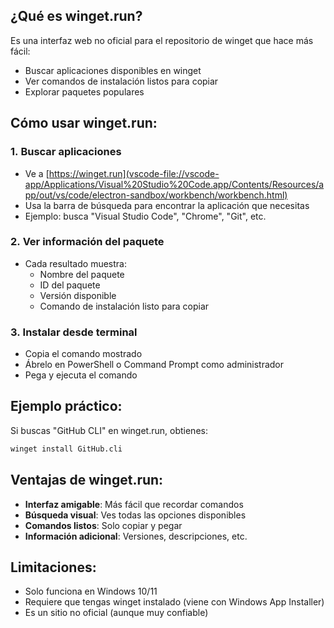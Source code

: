 ## ¿Qué es winget.run?

Es una interfaz web no oficial para el repositorio de winget que hace más fácil:

- Buscar aplicaciones disponibles en winget
- Ver comandos de instalación listos para copiar
- Explorar paquetes populares

## Cómo usar winget.run:

### 1. **Buscar aplicaciones**

- Ve a [https://winget.run](vscode-file://vscode-app/Applications/Visual%20Studio%20Code.app/Contents/Resources/app/out/vs/code/electron-sandbox/workbench/workbench.html)
- Usa la barra de búsqueda para encontrar la aplicación que necesitas
- Ejemplo: busca "Visual Studio Code", "Chrome", "Git", etc.

### 2. **Ver información del paquete**

- Cada resultado muestra:
    - Nombre del paquete
    - ID del paquete
    - Versión disponible
    - Comando de instalación listo para copiar

### 3. **Instalar desde terminal**

- Copia el comando mostrado
- Ábrelo en PowerShell o Command Prompt como administrador
- Pega y ejecuta el comando

## Ejemplo práctico:

Si buscas "GitHub CLI" en winget.run, obtienes:

```bash
winget install GitHub.cli
```

## Ventajas de winget.run:

- **Interfaz amigable**: Más fácil que recordar comandos
- **Búsqueda visual**: Ves todas las opciones disponibles
- **Comandos listos**: Solo copiar y pegar
- **Información adicional**: Versiones, descripciones, etc.

## Limitaciones:

- Solo funciona en Windows 10/11
- Requiere que tengas winget instalado (viene con Windows App Installer)
- Es un sitio no oficial (aunque muy confiable)